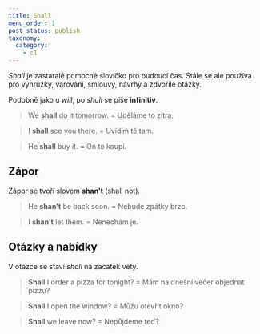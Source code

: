 ```yaml
---
title: Shall
menu_order: 1
post_status: publish
taxonomy:
  category:
    - c1
---
```


_Shall_ je zastaralé pomocné slovíčko pro budoucí čas. Stále se ale používá pro výhružky, varování, smlouvy, návrhy a zdvořilé otázky.

Podobně jako u _will_, po _shall_ se píše **infinitiv**.

> We **shall** do it tomorrow. = Uděláme to zítra.

> I **shall** see you there. = Uvidím tě tam.

> He **shall** buy it. = On to koupí.

## Zápor

Zápor se tvoří slovem **shan’t** (shall not).

> He **shan’t** be back soon. = Nebude zpátky brzo.

> I **shan’t** let them. = Nenechám je.

## Otázky a nabídky

V otázce se staví _shall_ na začátek věty.

> **Shall** I order a pizza for tonight? = Mám na dnešní večer objednat pizzu?

> **Shall** I open the window? = Můžu otevřít okno?

> **Shall** we leave now? = Nepůjdeme teď?
